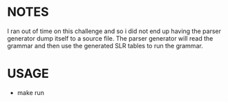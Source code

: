 # NOTES
I ran out of time on this challenge and so i did not end up having the parser generator dump itself to a source file. The parser generator will read the grammar and then use the generated SLR tables to run the grammar.

# USAGE
- make run